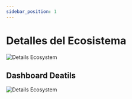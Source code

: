 ```yaml
---
sidebar_position: 1
---
```


# Detalles del Ecosistema

![Details Ecosystem](/img/store-usuario/details-ecosystem-1.png)

## Dashboard Deatils

![Details Ecosystem](/img/store-usuario/details-ecosystem-2.png)
